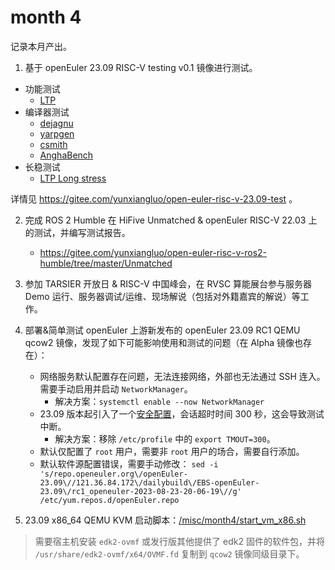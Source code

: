 # month 4

记录本月产出。

1. 基于 openEuler 23.09 RISC-V testing v0.1 镜像进行测试。

- 功能测试
    - [LTP](https://gitee.com/yunxiangluo/open-euler-risc-v-23.09-test/tree/master/BasicTest/function/LTP)
- 编译器测试
    - [dejagnu](https://gitee.com/yunxiangluo/open-euler-risc-v-23.09-test/tree/master/BasicTest/compilers/dejagnu)
    - [yarpgen](https://gitee.com/yunxiangluo/open-euler-risc-v-23.09-test/tree/master/BasicTest/compilers/yarpgen)
    - [csmith](https://gitee.com/yunxiangluo/open-euler-risc-v-23.09-test/tree/master/BasicTest/compilers/csmith)
    - [AnghaBench](https://gitee.com/yunxiangluo/open-euler-risc-v-23.09-test/tree/master/BasicTest/compilers/AnghaBench)
- 长稳测试
    - [LTP Long stress](https://gitee.com/yunxiangluo/open-euler-risc-v-23.09-test/tree/master/BasicTest/long_stress/LTPStress)

详情见 https://gitee.com/yunxiangluo/open-euler-risc-v-23.09-test 。

2. 完成 ROS 2 Humble 在 HiFive Unmatched & openEuler RISC-V 22.03 上的测试，并编写测试报告。
    - https://gitee.com/yunxiangluo/open-euler-risc-v-ros2-humble/tree/master/Unmatched

3. 参加 TARSIER 开放日 & RISC-V 中国峰会，在 RVSC 算能展台参与服务器 Demo 运行、服务器调试/运维、现场解说（包括对外籍嘉宾的解说）等工作。

4. 部署&简单测试 openEuler 上游新发布的 openEuler 23.09 RC1 QEMU qcow2 镜像，发现了如下可能影响使用和测试的问题（在 Alpha 镜像也存在）：

    - 网络服务默认配置存在问题，无法连接网络，外部也无法通过 SSH 连入。需要手动启用并启动 `NetworkManager`。
        - 解决方案：`systemctl enable --now NetworkManager`
    - 23.09 版本起引入了一个[安全配置](https://gitee.com/src-openeuler/setup/pulls/20)，会话超时时间 300 秒，这会导致测试中断。
        - 解决方案：移除 `/etc/profile` 中的 `export TMOUT=300`。
    - 默认仅配置了 `root` 用户，需要非 `root` 用户的场合，需要自行添加。
    - 默认软件源配置错误，需要手动修改：
    `sed -i 's/repo.openeuler.org\/openEuler-23.09\//121.36.84.172\/dailybuild\/EBS-openEuler-23.09\/rc1_openeuler-2023-08-23-20-06-19\//g' /etc/yum.repos.d/openEuler.repo`

5. 23.09 x86_64 QEMU KVM 启动脚本：[/misc/month4/start_vm_x86.sh](https://raw.githubusercontent.com/KevinMX/PLCT-Tarsier-Works/main/misc/month4/start_vm_x86.sh)

> 需要宿主机安装 `edk2-ovmf` 或发行版其他提供了 edk2 固件的软件包，并将 `/usr/share/edk2-ovmf/x64/OVMF.fd` 复制到 `qcow2` 镜像同级目录下。